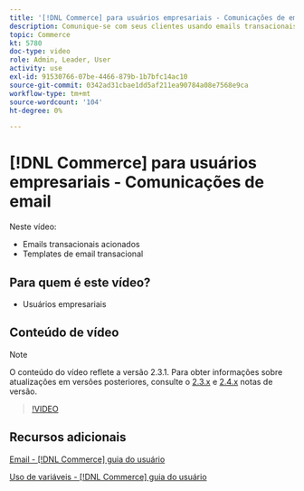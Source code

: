 ```yaml
---
title: '[!DNL Commerce] para usuários empresariais - Comunicações de email'
description: Comunique-se com seus clientes usando emails transacionais acionados por suas ações na loja. Personalize e configure os modelos de email para sua loja.
topic: Commerce
kt: 5780
doc-type: video
role: Admin, Leader, User
activity: use
exl-id: 91530766-07be-4466-879b-1b7bfc14ac10
source-git-commit: 0342ad31cbae1dd5af211ea90784a08e7568e9ca
workflow-type: tm+mt
source-wordcount: '104'
ht-degree: 0%

---
```


# [!DNL Commerce] para usuários empresariais - Comunicações de email

Neste vídeo:

- Emails transacionais acionados
- Templates de email transacional

## Para quem é este vídeo?

- Usuários empresariais

## Conteúdo de vídeo

>[!NOTE]
>
>O conteúdo do vídeo reflete a versão 2.3.1. Para obter informações sobre atualizações em versões posteriores, consulte o [ 2.3.x](https://devdocs.magento.com/guides/v2.3/release-notes/bk-release-notes.html) e [2.4.x](https://devdocs.magento.com/guides/v2.4/release-notes/bk-release-notes.html) notas de versão.

>[!VIDEO](https://video.tv.adobe.com/v/36190?quality=12&learn=on)

## Recursos adicionais

[Email - [!DNL Commerce] guia do usuário](https://docs.magento.com/user-guide/marketing/email-templates.html)

[Uso de variáveis - [!DNL Commerce] guia do usuário](https://docs.magento.com/user-guide/marketing/variables.html)
